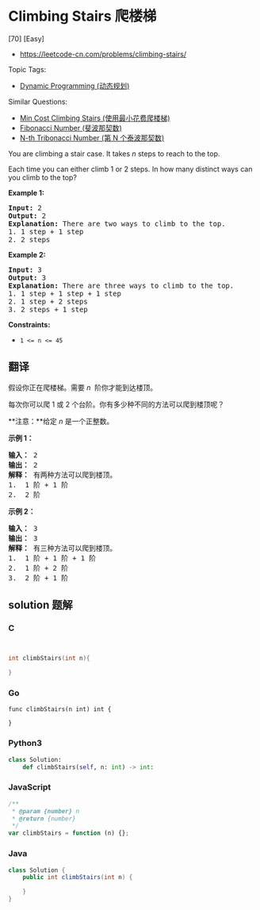 # Climbing Stairs 爬楼梯

[70] [Easy]

- https://leetcode-cn.com/problems/climbing-stairs/

Topic Tags:

- [Dynamic Programming (动态规划)](https://leetcode-cn.com/tag/dynamic-programming/)

Similar Questions:

- [Min Cost Climbing Stairs (使用最小花费爬楼梯)](https://leetcode-cn.com/problems/min-cost-climbing-stairs/)
- [Fibonacci Number (斐波那契数)](https://leetcode-cn.com/problems/fibonacci-number/)
- [N-th Tribonacci Number (第 N 个泰波那契数)](https://leetcode-cn.com/problems/n-th-tribonacci-number/)

You are climbing a stair case. It takes _n_ steps to reach to the top.

Each time you can either climb 1 or 2 steps. In how many distinct ways can you climb to the top?

**Example 1:**

<pre><strong>Input:</strong> 2
<strong>Output:</strong> 2
<strong>Explanation:</strong> There are two ways to climb to the top.
1. 1 step + 1 step
2. 2 steps
</pre>

**Example 2:**

<pre><strong>Input:</strong> 3
<strong>Output:</strong> 3
<strong>Explanation:</strong> There are three ways to climb to the top.
1. 1 step + 1 step + 1 step
2. 1 step + 2 steps
3. 2 steps + 1 step
</pre>

**Constraints:**

- `1 <= n <= 45`

## 翻译

假设你正在爬楼梯。需要 *n*  阶你才能到达楼顶。

每次你可以爬 1 或 2 个台阶。你有多少种不同的方法可以爬到楼顶呢？

**注意：**给定 _n_ 是一个正整数。

**示例 1：**

<pre><strong>输入：</strong> 2
<strong>输出：</strong> 2
<strong>解释：</strong> 有两种方法可以爬到楼顶。
1.  1 阶 + 1 阶
2.  2 阶</pre>

**示例 2：**

<pre><strong>输入：</strong> 3
<strong>输出：</strong> 3
<strong>解释：</strong> 有三种方法可以爬到楼顶。
1.  1 阶 + 1 阶 + 1 阶
2.  1 阶 + 2 阶
3.  2 阶 + 1 阶
</pre>

## solution 题解

### C

```c


int climbStairs(int n){

}
```

### Go

```golang
func climbStairs(n int) int {

}
```

### Python3

```python
class Solution:
    def climbStairs(self, n: int) -> int:
```

### JavaScript

```javascript
/**
 * @param {number} n
 * @return {number}
 */
var climbStairs = function (n) {};
```

### Java

```java
class Solution {
    public int climbStairs(int n) {

    }
}
```
